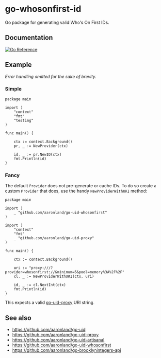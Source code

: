 # go-whosonfirst-id

Go package for generating valid Who's On First IDs.

## Documentation

[![Go Reference](https://pkg.go.dev/badge/github.com/whosonfirst/go-whosonfirst-id.svg)](https://pkg.go.dev/github.com/whosonfirst/go-whosonfirst-id)

## Example

_Error handling omitted for the sake of brevity._

### Simple

```
package main

import (
	"context"
	"fmt"
	"testing"
)

func main() {

	ctx := context.Background()
	pr, _ := NewProvider(ctx)

	id, _ := pr.NewID(ctx)
	fmt.Println(id)
}
```

### Fancy

The default `Provider` does not pre-generate or cache IDs. To do so create a custom `Provider` that does, use the handy `NewProviderWithURI` method:

```
package main

import (
	_ "github.com/aaronland/go-uid-whosonfirst"
)

import (
	"context"
	"fmt"
	_ "github.com/aaronland/go-uid-proxy"	
)

func main() {

	ctx := context.Background()

	uri := "proxy:///?provider=whosonfirst://&minimum=5&pool=memory%3A%2F%2F"
	cl, _ := NewProviderWithURI(ctx, uri)

	id, _ := cl.NextInt(ctx)
	fmt.Println(id)
}
```

This expects a valid [go-uid-proxy](https://github.com/aaronland/go-uid-proxy) URI string.

## See also

* https://github.com/aaronland/go-uid
* https://github.com/aaronland/go-uid-proxy
* https://github.com/aaronland/go-uid-artisanal
* https://github.com/aaronland/go-uid-whosonfirst
* https://github.com/aaronland/go-brooklynintegers-api